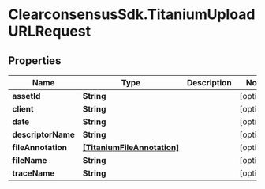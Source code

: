 # ClearconsensusSdk.TitaniumUploadURLRequest

## Properties

Name | Type | Description | Notes
------------ | ------------- | ------------- | -------------
**assetId** | **String** |  | [optional] 
**client** | **String** |  | [optional] 
**date** | **String** |  | [optional] 
**descriptorName** | **String** |  | [optional] 
**fileAnnotation** | [**[TitaniumFileAnnotation]**](TitaniumFileAnnotation.md) |  | [optional] 
**fileName** | **String** |  | [optional] 
**traceName** | **String** |  | [optional] 


